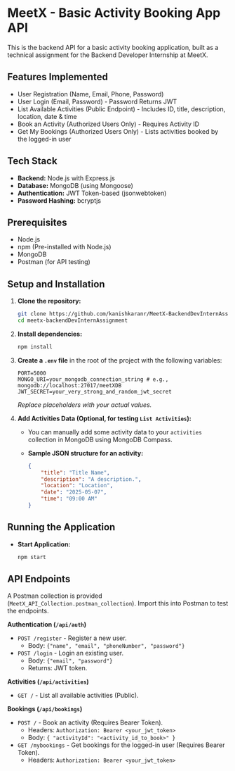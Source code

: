 # MeetX - Basic Activity Booking App API

This is the backend API for a basic activity booking application, built as a technical assignment for the Backend Developer Internship at MeetX.

## Features Implemented

* User Registration (Name, Email, Phone, Password)
* User Login (Email, Password) - Password Returns JWT
* List Available Activities (Public Endpoint) - Includes ID, title, description, location, date & time
* Book an Activity (Authorized Users Only) - Requires Activity ID
* Get My Bookings (Authorized Users Only) - Lists activities booked by the logged-in user

## Tech Stack

* **Backend:** Node.js with Express.js
* **Database:** MongoDB (using Mongoose)
* **Authentication:** JWT Token-based (jsonwebtoken)
* **Password Hashing:** bcryptjs

## Prerequisites

* Node.js
* npm (Pre-installed with Node.js)
* MongoDB
* Postman (for API testing)

## Setup and Installation

1.  **Clone the repository:**
    ```bash
    git clone https://github.com/kanishkaranr/MeetX-BackendDevInternAssignment
    cd meetx-backendDevInternAssignment
    ```

2.  **Install dependencies:**
    ```bash
    npm install
    ```

3.  **Create a `.env` file** in the root of the project with the following variables:
    ```env
    PORT=5000
    MONGO_URI=your_mongodb_connection_string # e.g., mongodb://localhost:27017/meetXDB
    JWT_SECRET=your_very_strong_and_random_jwt_secret
    ```
    *Replace placeholders with your actual values.*

4.  **Add Activities Data (Optional, for testing `List Activities`):**
    * You can manually add some activity data to your `activities` collection in MongoDB using MongoDB Compass. 
    * **Sample JSON structure for an activity:**

        ```json
        {
            "title": "Title Name",
            "description": "A description.",
            "location": "Location",
            "date": "2025-05-07",
            "time": "09:00 AM"
        }
        ```

## Running the Application

* **Start Application:**
    ```bash
    npm start
    ```

## API Endpoints

A Postman collection is provided (`MeetX_API_Collection.postman_collection`). Import this into Postman to test the endpoints.

**Authentication (`/api/auth`)**
* `POST /register` - Register a new user.
    * Body: `{"name", "email", "phoneNumber", "password"}`
* `POST /login` - Login an existing user.
    * Body: `{"email", "password"}`
    * Returns: JWT token.

**Activities (`/api/activities`)**
* `GET /` - List all available activities (Public).

**Bookings (`/api/bookings`)**
* `POST /` - Book an activity (Requires Bearer Token).
    * Headers: `Authorization: Bearer <your_jwt_token>`
    * Body: `{ "activityId": "<activity_id_to_book>" }`
* `GET /mybookings` - Get bookings for the logged-in user (Requires Bearer Token).
    * Headers: `Authorization: Bearer <your_jwt_token>`


